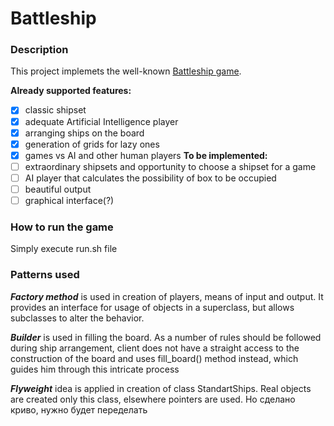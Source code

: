 # Battleship

### Description
This project implemets the well-known [Battleship game](https://en.wikipedia.org/wiki/Battleship_(game)).

**Already supported features:**
- [X] classic shipset 
- [X] adequate Artificial Intelligence player
- [X] arranging ships on the board
- [X] generation of grids for lazy ones
- [X] games vs AI and other human players
**To be implemented:**
- [ ] extraordinary shipsets and opportunity to choose a shipset for a game
- [ ] AI player that calculates the possibility of box to be occupied
- [ ] beautiful output
- [ ] graphical interface(?)

### How to run the game
Simply execute run.sh file

### Patterns used
***Factory method*** is used in creation of players, means of input and output. It provides an interface for usage of objects in a superclass, but allows subclasses to alter the behavior.

***Builder*** is used in filling the board. As a number of rules should be followed during ship arrangement, client does not have a straight access to the construction of the board and uses fill_board() method instead, which guides him through this intricate process

***Flyweight*** idea is applied in creation of class StandartShips. Real objects are created only this class, elsewhere pointers are used. Но сделано криво, нужно будет переделать



